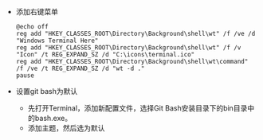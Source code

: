 - 添加右键菜单

  ```保存为.bat文件，然后用管理员模式运行
  @echo off
  reg add "HKEY_CLASSES_ROOT\Directory\Background\shell\wt" /f /ve /d "Windows Terminal Here"
  reg add "HKEY_CLASSES_ROOT\Directory\Background\shell\wt" /f /v "Icon" /t REG_EXPAND_SZ /d "C:\icons\terminal.ico"
  reg add "HKEY_CLASSES_ROOT\Directory\Background\shell\wt\command" /f /ve /t REG_EXPAND_SZ /d "wt -d ."
  pause
  ```

- 设置git bash为默认
  - 先打开Terminal，添加新配置文件，选择Git Bash安装目录下的bin目录中的bash.exe。
  - 添加主题，然后选为默认

